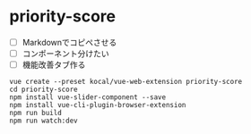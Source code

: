 # priority-score

- [ ] Markdownでコピペさせる
- [ ] コンポーネント分けたい
- [ ] 機能改善タブ作る

```
vue create --preset kocal/vue-web-extension priority-score
cd priority-score
npm install vue-slider-component --save
npm install vue-cli-plugin-browser-extension
npm run build
npm run watch:dev
```
